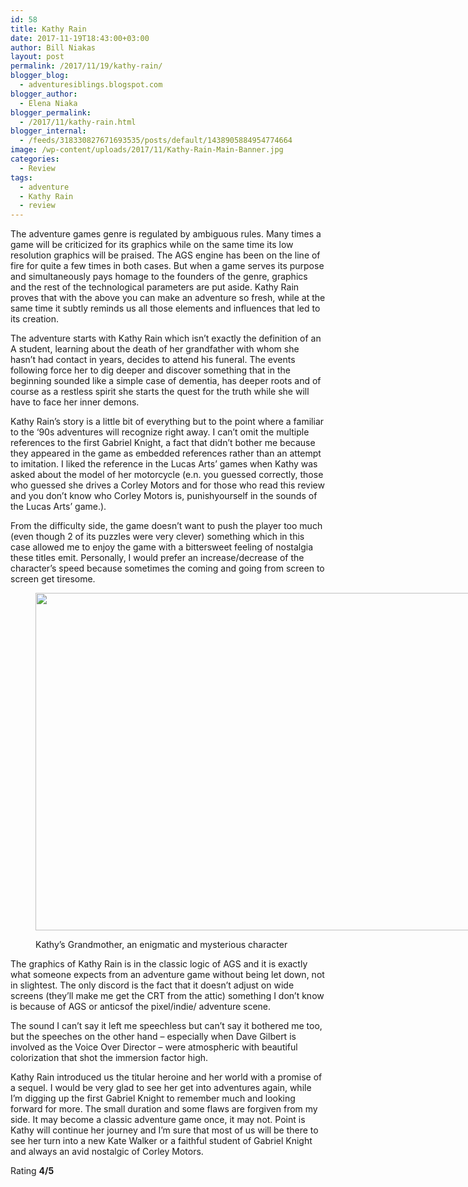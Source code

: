 ```yaml
---
id: 58
title: Kathy Rain
date: 2017-11-19T18:43:00+03:00
author: Bill Niakas
layout: post
permalink: /2017/11/19/kathy-rain/
blogger_blog:
  - adventuresiblings.blogspot.com
blogger_author:
  - Elena Niaka
blogger_permalink:
  - /2017/11/kathy-rain.html
blogger_internal:
  - /feeds/318330827671693535/posts/default/1438905884954774664
image: /wp-content/uploads/2017/11/Kathy-Rain-Main-Banner.jpg
categories:
  - Review
tags:
  - adventure
  - Kathy Rain
  - review
---
```

The adventure games genre is regulated by ambiguous rules. Many times a game will be criticized for its graphics while on the same time its low resolution graphics will be praised. The AGS engine has be<span lang="en-US">en</span> on the line of fire for quite a few times <span lang="en-US">in</span> both cases. But when a game serves its purpose and simultaneously pays homage to the founders of the genre, graphics and the rest of the technological parameters are put aside. Kathy Rain proves that with the above you can make an adventure so fresh, while at the same time it subtly reminds us all those elements and influences that led to its creation.

<!--more-->

The adventure starts with Kathy Rain which isn’t exactly the definition of an A student, learning about the death of her grandfather with whom she hasn’t had contact in years, decides to attend his funeral. The events following force her to dig deeper and discover something that in the beginning sounded like a simple case of dementia, has deeper roots and of course as a restless spirit she starts the quest for the truth while she will have to face her inner demons.

Kathy Rain’s story is a little bit of everything but to the point where a familiar to the ‘90s adventures will recognize right away. I can’t omit the multiple references to the first Gabriel Knight, a fact that didn’t bother me because they appeared in the game as embedded references rather than an attempt to imitation. I liked the reference in the Lucas Arts’ games when Kathy was asked about the model of her motorcycle (e.n. you guessed correctly, those who guessed she drives a Corley Motors and for those who read this review and you don’t know who Corley Motors is, <span lang="en-US">punish</span>yourself in the sounds of the Lucas Arts’ game.).

From the difficulty side, the game doesn’t want to push the player too much (even though 2 of its puzzles were very clever) something which in this case allowed me to enjoy the game with a bittersweet feeling of nostalgia these titles emit. Personally, I would prefer an increase/decrease of the character’s speed because sometimes the coming and going from screen to screen get tiresome.<figure id="attachment_100" aria-describedby="caption-attachment-100" style="width: 960px" class="wp-caption aligncenter">

<img class="size-large wp-image-100" src="https://i2.wp.com/adventuresiblings.net/wp-content/uploads/2017/11/849609-kathy-rain-windows-screenshot-eileen-talking-to-kathy-s-grandmother.png?resize=960%2C540&#038;ssl=1" alt="" width="960" height="540" srcset="https://i2.wp.com/adventuresiblings.net/wp-content/uploads/2017/11/849609-kathy-rain-windows-screenshot-eileen-talking-to-kathy-s-grandmother.png?resize=1024%2C576&ssl=1 1024w, https://i2.wp.com/adventuresiblings.net/wp-content/uploads/2017/11/849609-kathy-rain-windows-screenshot-eileen-talking-to-kathy-s-grandmother.png?resize=300%2C169&ssl=1 300w, https://i2.wp.com/adventuresiblings.net/wp-content/uploads/2017/11/849609-kathy-rain-windows-screenshot-eileen-talking-to-kathy-s-grandmother.png?resize=768%2C432&ssl=1 768w, https://i2.wp.com/adventuresiblings.net/wp-content/uploads/2017/11/849609-kathy-rain-windows-screenshot-eileen-talking-to-kathy-s-grandmother.png?w=1280&ssl=1 1280w" sizes="(max-width: 960px) 100vw, 960px" data-recalc-dims="1" /> <figcaption id="caption-attachment-100" class="wp-caption-text">Kathy’s Grandmother, an enigmatic and mysterious character</figcaption></figure> 

The graphics of Kathy Rain is in the classic logic of AGS and it is exactly what someone expects from an adventure game without being let down, not in slightest. The only discord is the fact that it doesn’t adjust on wide screens (they’ll make me get the CRT from the attic) something I don’t know is because of AGS or <span lang="en-US">antics</span>of the pixel/indie/ adventure scene.

The sound <span lang="en-US">I</span> can’t say it left me speechless but can’t say it bothered me too, but the speeches on the other hand – especially when Dave Gilbert is involved as the Voice Over Director – were atmospheric with beautiful colorization that shot the immersion factor high.

Kathy Rain introduced us the titular heroine and her world with a promise <span lang="en-US">of</span> a sequel. I would be very glad to see her get into adventures again, while I’m digging up the first Gabriel Knight to remember much and looking forward for more. The small duration and some flaws are forgiven from my side. It may become a classic adventure game once, it may not. Point is Kathy will continue her journey and I’m sure that most of us will be there to see her turn into a new Kate Walker or a faithful student of Gabriel Knight and always a<span lang="en-US">n</span> avid nostalgic of Corley Motors.

Rating **4/5**